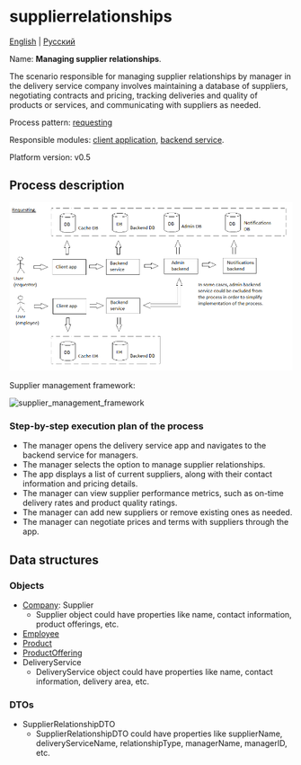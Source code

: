 # supplierrelationships 

[English](supplierrelationships.md) | [Русский](supplierrelationships.ru.md)

Name: **Managing supplier relationships**.

The scenario responsible for managing supplier relationships by manager in the delivery service company involves maintaining a database of suppliers, negotiating contracts and pricing, tracking deliveries and quality of products or services, and communicating with suppliers as needed.

Process pattern: [requesting](../../processpatterns/requesting.md)

Responsible modules: [client application](../../frontend/managerclient.md), [backend service](../../backend/managerbackend.md).

Platform version: v0.5

## Process description

![requesting_overall](../../img/processpatterns/requesting_overall.png)

Supplier management framework:

![supplier_management_framework](https://www.continentalsolution.com/images/supplier_management_framework.png)

### Step-by-step execution plan of the process

- The manager opens the delivery service app and navigates to the backend service for managers.
- The manager selects the option to manage supplier relationships.
- The app displays a list of current suppliers, along with their contact information and pricing details.
- The manager can view supplier performance metrics, such as on-time delivery rates and product quality ratings.
- The manager can add new suppliers or remove existing ones as needed.
- The manager can negotiate prices and terms with suppliers through the app.

## Data structures

### Objects

- [Company](https://github.com/alexeysp11/workflow-lib/blob/main/src/Models/Business/Customers/Company.cs): Supplier
    - Supplier object could have properties like name, contact information, product offerings, etc. 
- [Employee](https://github.com/alexeysp11/workflow-lib/blob/main/src/Models/Business/InformationSystem/Employee.cs)
- [Product](https://github.com/alexeysp11/workflow-lib/blob/main/src/Models/Business/Products/Product.cs)
- [ProductOffering](https://github.com/alexeysp11/workflow-lib/blob/main/src/Models/Business/Products/ProductOffering.cs)
- DeliveryService
    - DeliveryService object could have properties like name, contact information, delivery area, etc. 

### DTOs

- SupplierRelationshipDTO
    - SupplierRelationshipDTO could have properties like supplierName, deliveryServiceName, relationshipType, managerName, managerID, etc.
